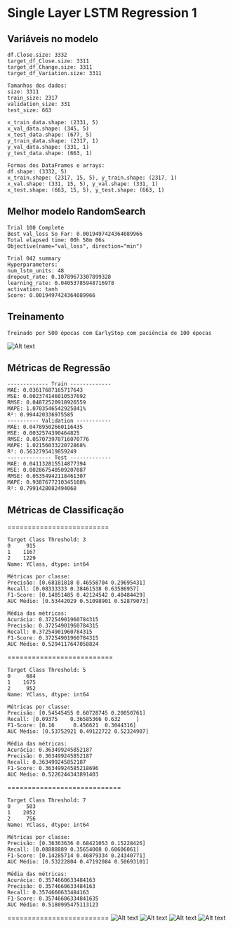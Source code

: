# Single Layer LSTM Regression 1

## Variáveis no modelo 
    df.Close.size: 3332
    target_df_Close.size: 3311
    target_df_Change.size: 3311
    target_df_Variation.size: 3311

    Tamanhos dos dados:
    size: 3311
    train_size: 2317
    validation_size: 331
    test_size: 663

    x_train_data.shape: (2331, 5)
    x_val_data.shape: (345, 5)
    x_test_data.shape: (677, 5)
    y_train_data.shape: (2317, 1)
    y_val_data.shape: (331, 1)
    y_test_data.shape: (663, 1)

    Formas dos DataFrames e arrays:
    df.shape: (3332, 5)
    x_train.shape: (2317, 15, 5), y_train.shape: (2317, 1)
    x_val.shape: (331, 15, 5), y_val.shape: (331, 1)
    x_test.shape: (663, 15, 5), y_test.shape: (663, 1)

## Melhor modelo RandomSearch
    Trial 100 Complete 
    Best val_loss So Far: 0.0019497424364089966
    Total elapsed time: 00h 58m 06s
    Objective(name="val_loss", direction="min")

    Trial 042 summary
    Hyperparameters:
    num_lstm_units: 48
    dropout_rate: 0.10789673307899328
    learning_rate: 0.04053785948716978
    activation: tanh
    Score: 0.0019497424364089966

## Treinamento 
    Treinado por 500 épocas com EarlyStop com paciência de 100 épocas
![Alt text](./img/loss6.png)
## Métricas de Regressão
    ------------- Train -------------
    MAE: 0.03617687165717643
    MSE: 0.002374146010537692
    RMSE: 0.04872520918926559
    MAPE: 1.0703546542925841%
    R²: 0.994420336975585
    ---------- Validation -----------
    MAE: 0.04789502660116435
    MSE: 0.0032574390464825
    RMSE: 0.057073978716070776
    MAPE: 1.0215603322072868%
    R²: 0.5632795419859249
    -------------- Test -------------
    MAE: 0.041132815514877394
    MSE: 0.002867540509207087
    RMSE: 0.05354942118461307
    MAPE: 0.9387677210345108%
    R²: 0.7991428082494068

## Métricas de Classificação
=========================

    Target Class Threshold: 3
    0     915
    1    1167
    2    1229
    Name: YClass, dtype: int64

    Métricas por classe:
    Precisão: [0.68181818 0.46558704 0.29695431]
    Recall: [0.08333333 0.38461538 0.63586957]
    F1-Score: [0.14851485 0.42124542 0.40484429]
    AUC Médio: [0.53442029 0.51098901 0.52879073]

    Média das métricas:
    Acurácia: 0.37254901960784315
    Precisão: 0.37254901960784315
    Recall: 0.37254901960784315
    F1-Score: 0.37254901960784315
    AUC Médio: 0.5294117647058824

==========================

    Target Class Threshold: 5
    0     684
    1    1675
    2     952
    Name: YClass, dtype: int64

    Métricas por classe:
    Precisão: [0.54545455 0.60728745 0.20050761]
    Recall: [0.09375    0.36585366 0.632     ]
    F1-Score: [0.16      0.456621  0.3044316]
    AUC Médio: [0.53752921 0.49122722 0.52324907]

    Média das métricas:
    Acurácia: 0.363499245852187
    Precisão: 0.363499245852187
    Recall: 0.363499245852187
    F1-Score: 0.36349924585218696
    AUC Médio: 0.5226244343891403

============================

    Target Class Threshold: 7
    0     503
    1    2052
    2     756
    Name: YClass, dtype: int64
    
    Métricas por classe:
    Precisão: [0.36363636 0.68421053 0.15228426]
    Recall: [0.08888889 0.35654008 0.60606061]
    F1-Score: [0.14285714 0.46879334 0.24340771]
    AUC Médio: [0.53222804 0.47192084 0.50693101]

    Média das métricas:
    Acurácia: 0.3574660633484163
    Precisão: 0.3574660633484163
    Recall: 0.3574660633484163
    F1-Score: 0.35746606334841635
    AUC Médio: 0.5180995475113123

    
=========================
![Alt text](image.png)
![Alt text](./img/6auc_threshold3.png)
![Alt text](./img/6auc_threshold5.png)
![Alt text](./img/6auc_threshold7.png)
